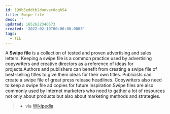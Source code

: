 ```yaml
---
id: 199b5eddtb2dunvac0oqh54
title: Swipe file
desc: ''
updated: 1652622340573
created: '2022-02-19T00:00:00.000Z'
tags:
  - TIL
---
```


A **Swipe file** is a collection of tested and proven advertising and sales letters. Keeping a swipe file is a common practice used by advertising copywriters and creative directors as a reference of ideas for projects.Authors and publishers can benefit from creating a swipe file of best-selling titles to give them ideas for their own titles. Publicists can create a swipe file of great press release headlines. Copywriters also need to keep a swipe file ad copies for future inspiration.Swipe files are also commonly used by Internet marketers who need to gather a lot of resources not only about products but also about marketing methods and strategies.

> - via [Wikipedia](https://en.wikipedia.org/wiki/Swipe%20file)
